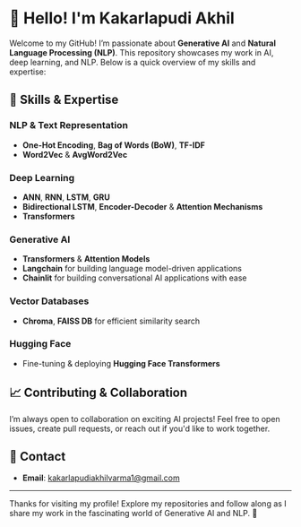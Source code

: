 # 👋 Hello! I'm Kakarlapudi Akhil

Welcome to my GitHub! I’m passionate about **Generative AI** and **Natural Language Processing (NLP)**. This repository showcases my work in AI, deep learning, and NLP. Below is a quick overview of my skills and expertise:

## 🧠 Skills & Expertise

### **NLP & Text Representation**
- **One-Hot Encoding**, **Bag of Words (BoW)**, **TF-IDF**
- **Word2Vec** & **AvgWord2Vec**

### **Deep Learning**
- **ANN**, **RNN**, **LSTM**, **GRU**
- **Bidirectional LSTM**, **Encoder-Decoder** & **Attention Mechanisms**
- **Transformers**

### **Generative AI**
- **Transformers** & **Attention Models**
- **Langchain** for building language model-driven applications
- **Chainlit** for building conversational AI applications with ease

### **Vector Databases**
- **Chroma**, **FAISS DB** for efficient similarity search

### **Hugging Face**
- Fine-tuning & deploying **Hugging Face Transformers**

## 📈 Contributing & Collaboration

I’m always open to collaboration on exciting AI projects! Feel free to open issues, create pull requests, or reach out if you'd like to work together.

## 📜 Contact

- **Email**: kakarlapudiakhilvarma1@gmail.com

---

Thanks for visiting my profile! Explore my repositories and follow along as I share my work in the fascinating world of Generative AI and NLP. 🚀
